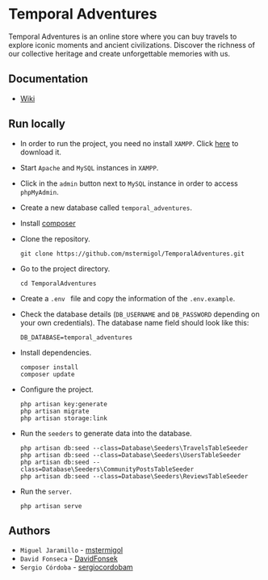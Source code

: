 # Temporal Adventures
Temporal Adventures is an online store where you can buy travels to explore iconic moments and ancient civilizations. Discover the richness of our collective heritage and create unforgettable memories with us.

## Documentation
- [Wiki](https://github.com/mstermigol/TemporalAdventures/wiki)

## Run locally
- In order to run the project, you need no install `XAMPP`. Click [here](https://www.apachefriends.org/download.html) to download it.
- Start `Apache` and `MySQL` instances in `XAMPP`.
- Click in the `admin` button next to `MySQL` instance in order to access `phpMyAdmin`.
- Create a new database called `temporal_adventures`.
- Install [composer](https://getcomposer.org/download/)
- Clone the repository.
  
  ```
  git clone https://github.com/mstermigol/TemporalAdventures.git
  ```

- Go to the project directory.
 
  ```
  cd TemporalAdventures
  ```

- Create a `.env ` file and copy the information of the `.env.example`.
- Check the database details (`DB_USERNAME` and `DB_PASSWORD` depending on your own credentials). The database name field should look like this:

   ```
  DB_DATABASE=temporal_adventures
  ```

- Install dependencies.

  ```
  composer install
  composer update
  ```

- Configure the project.

  ```
  php artisan key:generate
  php artisan migrate
  php artisan storage:link
  ```

- Run the `seeders` to generate data into the database.

  ```
  php artisan db:seed --class=Database\Seeders\TravelsTableSeeder
  php artisan db:seed --class=Database\Seeders\UsersTableSeeder
  php artisan db:seed --class=Database\Seeders\CommunityPostsTableSeeder
  php artisan db:seed --class=Database\Seeders\ReviewsTableSeeder
  ```

- Run the `server`.

  ```
  php artisan serve
  ```

## Authors
- `Miguel Jaramillo` - [mstermigol](https://github.com/mstermigol)
- `David Fonseca` - [DavidFonsek](https://github.com/DavidFonsek)
- `Sergio Córdoba` - [sergiocordobam](https://github.com/sergiocordobam)

 
    
